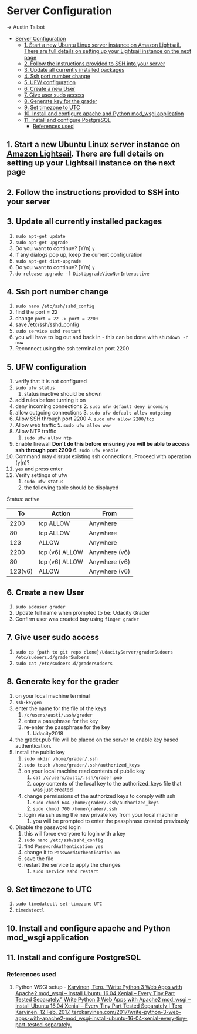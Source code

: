 # Server Configuration

-> Austin Talbot

- [Server Configuration](#server-configuration)
  - [1. Start a new Ubuntu Linux server instance on Amazon Lightsail. There are full details on setting up your Lightsail instance on the next page](#1-start-a-new-ubuntu-linux-server-instance-on-amazon-lightsail-there-are-full-details-on-setting-up-your-lightsail-instance-on-the-next-page)
  - [2. Follow the instructions provided to SSH into your server](#2-follow-the-instructions-provided-to-ssh-into-your-server)
  - [3. Update all currently installed packages](#3-update-all-currently-installed-packages)
  - [4. Ssh port number change](#4-ssh-port-number-change)
  - [5. UFW configuration](#5-ufw-configuration)
  - [6. Create a new User](#6-create-a-new-user)
  - [7. Give user sudo access](#7-give-user-sudo-access)
  - [8. Generate key for the grader](#8-generate-key-for-the-grader)
  - [9. Set timezone to UTC](#9-set-timezone-to-utc)
  - [10. Install and configure apache and Python mod_wsgi application](#10-install-and-configure-apache-and-python-mod_wsgi-application)
  - [11. Install and configure PostgreSQL](#11-install-and-configure-postgresql)
    - [References used](#references-used)

## 1. Start a new Ubuntu Linux server instance on [Amazon Lightsail](https://lightsail.aws.amazon.com/). There are full details on setting up your Lightsail instance on the next page

## 2. Follow the instructions provided to SSH into your server

## 3. Update all currently installed packages

1. `sudo apt-get update`
2. `sudo apt-get upgrade`
3. Do you want to continue? [Y/n] `y`
4. If any dialogs pop up, keep the current configuration
5. `sudo apt-get dist-upgrade`
6. Do you want to continue? [Y/n] `y`
7. `do-release-upgrade -f DistUpgradeViewNonInteractive`

## 4. Ssh port number change

1. `sudo nano /etc/ssh/sshd_config`
2. find the port = 22
3. change `port = 22 -> port = 2200`
4. save /etc/ssh/sshd_config
5. `sudo service sshd restart`
6. you will have to log out and back in - this can be done with `shutdown -r now`
7. Reconnect using the ssh terminal on port 2200

## 5. UFW configuration

1. verify that it is not configured
2. `sudo ufw status`
   1. status inactive should be shown
3. add rules before turning it on
4. deny incoming connections
   2. `sudo ufw default deny incoming`
5. allow outgoing connections
   3. `sudo ufw default allow outgoing`
6. Allow SSH through port 2200
   4. `sudo ufw allow 2200/tcp`
7. Allow web traffic
   5. `sudo ufw allow www`
8. Allow NTP traffic
    1. `sudo ufw allow ntp`
9. Enable firewall **Don't do this before ensuring you will be able to access ssh through port 2200**
   6. `sudo ufw enable`
10. Command may disrupt existing ssh connections. Proceed with operation (y|n)?
11. `yes` and press enter
12. Verify settings of ufw
    1. `sudo ufw status`
    2. the following table should be displayed

Status: active

| To      | Action          | From          |
| ------- | --------------- | ------------- |
| 2200    | tcp ALLOW       | Anywhere      |
| 80      | tcp ALLOW       | Anywhere      |
| 123     | ALLOW           | Anywhere      |
| 2200    | tcp  (v6) ALLOW | Anywhere (v6) |
| 80      | tcp (v6) ALLOW  | Anywhere (v6) |
| 123(v6) | ALLOW           | Anywhere (v6) |

## 6. Create a new User

1. `sudo adduser grader`
2. Update full name when prompted to be: Udacity Grader
3. Confirm user was created buy using `finger grader`

## 7. Give user sudo access

1. `sudo cp {path to git repo clone}/UdacityServer/graderSudoers /etc/sudoers.d/graderSudoers`
2. `sudo cat /etc/sudoers.d/gradersudoers`

## 8. Generate key for the grader

1. on your local machine terminal
2. `ssh-keygen`
3. enter the name for the file of the keys
    1. `/c/users/austi/.ssh/grader`
    2. enter a passphrase for the key
    3. re-enter the passphrase for the key
        1. Udacity2018
4. the grader.pub file will be placed on the server to enable key based authentication.
5. install the public key
    1. `sudo mkdir /home/grader/.ssh`
    2. `sudo touch /home/grader/.ssh/authorized_keys`
    3. on your local machine read contents of public key
        1. `cat /c/users/austi/.ssh/grader.pub`
        2. copy contents of the local key to the authorized_keys file that was just created
    4. change permissions of the authorized keys to comply with ssh
        1. `sudo chmod 644 /home/grader/.ssh/authorized_keys`
        2. `sudo chmod 700 /home/grader/.ssh`
    5. login via ssh using the new private key from your local machine
        1. you will be prompted to enter the passphrase created previously
6. Disable the password login
    1. this will force everyone to login with a key
    2. `sudo nano /etc/ssh/sshd_config`
    3. find `PasswordAuthentication yes`
    4. change it to `PasswordAuthentication no`
    5. save the file
    6. restart the service to apply the changes
        1. `sudo service sshd restart`

## 9. Set timezone to UTC

1. `sudo timedatectl set-timezone UTC`
2. `timedatectl`

## 10. Install and configure apache and Python mod_wsgi application

## 11. Install and configure PostgreSQL

### References used

1. Python WSGI setup - [Karvinen, Tero. “Write Python 3 Web Apps with Apache2 mod_wsgi – Install Ubuntu 16.04 Xenial – Every Tiny Part Tested Separately.” Write Python 3 Web Apps with Apache2 mod_wsgi – Install Ubuntu 16.04 Xenial – Every Tiny Part Tested Separately | Tero Karvinen, 12 Feb. 2017, terokarvinen.com/2017/write-python-3-web-apps-with-apache2-mod_wsgi-install-ubuntu-16-04-xenial-every-tiny-part-tested-separately.](http://terokarvinen.com/2017/write-python-3-web-apps-with-apache2-mod_wsgi-install-ubuntu-16-04-xenial-every-tiny-part-tested-separately)
